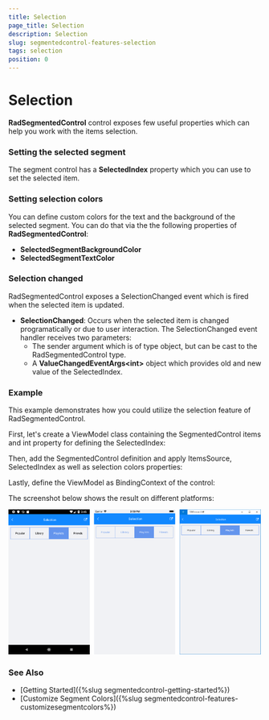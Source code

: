 ```yaml
---
title: Selection
page_title: Selection
description: Selection
slug: segmentedcontrol-features-selection
tags: selection
position: 0
---
```


# Selection

**RadSegmentedControl** control exposes few useful properties which can help you work with the items selection. 

### Setting the selected segment 

The segment control has a **SelectedIndex** property which you can use to set the selected item.

### Setting selection colors

You can define custom colors for the text and the background of the selected segment. You can do that via the the following properties of **RadSegmentedControl**:

- **SelectedSegmentBackgroundColor**
- **SelectedSegmentTextColor**

### Selection changed

RadSegmentedControl exposes a SelectionChanged event which is fired when the selected item is updated.

* **SelectionChanged**: Occurs when the selected item is changed programatically or due to user interaction. The SelectionChanged event handler receives two parameters:
	* The sender argument which is of type object, but can be cast to the RadSegmentedControl type.
	* A __ValueChangedEventArgs&lt;int&gt;__ object which provides old and new value of the SelectedIndex. 

### Example

This example demonstrates how you could utilize the selection feature of RadSegmentedControl.

First, let's create a ViewModel class containing the SegmentedControl items and int property for defining the SelectedIndex:

<snippet id='segmentcontrol-features-selection-viewmodel' />

Then, add the SegmentedControl definition and apply ItemsSource, SelectedIndex as well as selection colors properties:

<snippet id='segmentcontrol-features-selection-xaml'/>

Lastly, define the ViewModel as BindingContext of the control:

<snippet id='segmentcontrol-features-selection-setviewmodel' />

The screenshot below shows the result on different platforms:

![SegmentedControl selection example](../images/segmentcontrol-features-selection-0.png) 

### See Also
- [Getting Started]({%slug segmentedcontrol-getting-started%})
- [Customize Segment Colors]({%slug segmentedcontrol-features-customizesegmentcolors%})